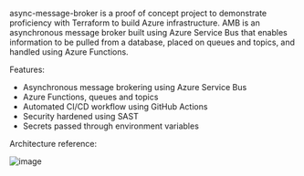async-message-broker is a proof of concept project to demonstrate proficiency with Terraform to build Azure infrastructure. AMB is an asynchronous message broker built using Azure Service Bus that enables information to be pulled from a database, placed on queues and topics, and handled using Azure Functions.

Features:

 - Asynchronous message brokering using Azure Service Bus
 - Azure Functions, queues and topics
 - Automated CI/CD workflow using GitHub Actions
 - Security hardened using SAST
 - Secrets passed through environment variables

Architecture reference:

![image](https://user-images.githubusercontent.com/36136950/225173866-4dc0526d-c427-418d-a841-3dc4cccd7be9.png)

